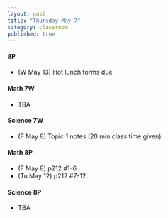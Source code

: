 ```yaml
---
layout: post
title: "Thursday May 7"
category: classroom
published: true
---
```

#### 8P
* (W May 13) Hot lunch forms due

#### Math 7W
* TBA

#### Science 7W
* (F May 8) Topic 1 notes (20 min class time given)

#### Math 8P
* (F May 8) p212 #1-6
* (Tu May 12) p212 #7-12

#### Science 8P
* TBA
